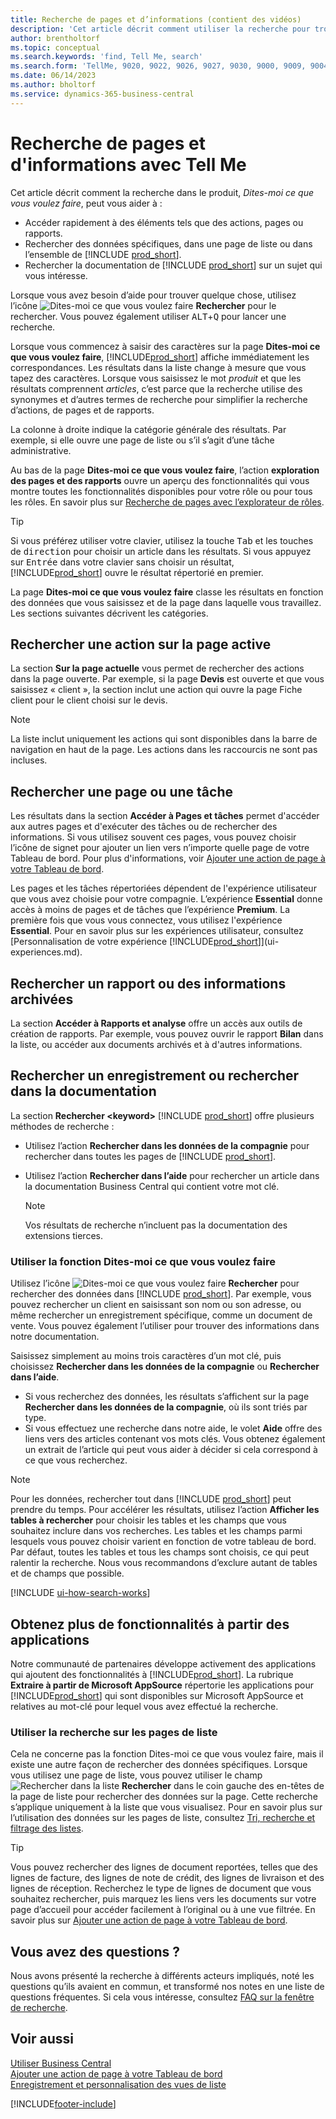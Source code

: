 ```yaml
---
title: Recherche de pages et d’informations (contient des vidéos)
description: 'Cet article décrit comment utiliser la recherche pour trouver des actions, pages, rapports, documents et données ainsi que les autres applications et services de conseil.'
author: brentholtorf
ms.topic: conceptual
ms.search.keywords: 'find, Tell Me, search'
ms.search.form: 'TellMe, 9020, 9022, 9026, 9027, 9030, 9000, 9009, 9004, 9005, 9024, 9006, 9007, 9010, 9016, 9017'
ms.date: 06/14/2023
ms.author: bholtorf
ms.service: dynamics-365-business-central
---
```

# Recherche de pages et d'informations avec Tell Me

Cet article décrit comment la recherche dans le produit, *Dites-moi ce que vous voulez faire*, peut vous aider à : 

* Accéder rapidement à des éléments tels que des actions, pages ou rapports.
* Rechercher des données spécifiques, dans une page de liste ou dans l’ensemble de [!INCLUDE [prod_short](includes/prod_short.md)].
* Rechercher la documentation de [!INCLUDE [prod_short](includes/prod_short.md)] sur un sujet qui vous intéresse.

<!-- ![!VIDEO https://go.microsoft.com/fwlink/?linkid=2086048] -->

Lorsque vous avez besoin d’aide pour trouver quelque chose, utilisez l’icône ![Dites-moi ce que vous voulez faire](media/ui-search/search.png "Page ou rapport pour la recherche") **Rechercher** pour le rechercher. Vous pouvez également utiliser <kbd>ALT</kbd>+<kbd>Q</kbd> pour lancer une recherche.

Lorsque vous commencez à saisir des caractères sur la page **Dites-moi ce que vous voulez faire**, [!INCLUDE[prod_short](includes/prod_short.md)] affiche immédiatement les correspondances. Les résultats dans la liste change à mesure que vous tapez des caractères. Lorsque vous saisissez le mot *produit* et que les résultats comprennent *articles*, c’est parce que la recherche utilise des synonymes et d’autres termes de recherche pour simplifier la recherche d’actions, de pages et de rapports.

La colonne à droite indique la catégorie générale des résultats. Par exemple, si elle ouvre une page de liste ou s’il s’agit d’une tâche administrative.  

Au bas de la page **Dites-moi ce que vous voulez faire**, l’action **exploration des pages et des rapports** ouvre un aperçu des fonctionnalités qui vous montre toutes les fonctionnalités disponibles pour votre rôle ou pour tous les rôles. En savoir plus sur [Recherche de pages avec l’explorateur de rôles](ui-role-explorer.md).

> [!TIP]  
> Si vous préférez utiliser votre clavier, utilisez la touche <kbd>Tab</kbd> et les touches de <kbd>direction</kbd> pour choisir un article dans les résultats. Si vous appuyez sur <kbd>Entrée</kbd> dans votre clavier sans choisir un résultat, [!INCLUDE[prod_short](includes/prod_short.md)] ouvre le résultat répertorié en premier.

La page **Dites-moi ce que vous voulez faire** classe les résultats en fonction des données que vous saisissez et de la page dans laquelle vous travaillez. Les sections suivantes décrivent les catégories.

## Rechercher une action sur la page active

La section **Sur la page actuelle** vous permet de rechercher des actions dans la page ouverte. Par exemple, si la page **Devis** est ouverte et que vous saisissez « client », la section inclut une action qui ouvre la page Fiche client pour le client choisi sur le devis.

> [!NOTE]  
> La liste inclut uniquement les actions qui sont disponibles dans la barre de navigation en haut de la page. Les actions dans les raccourcis ne sont pas incluses.  

## Rechercher une page ou une tâche

Les résultats dans la section **Accéder à Pages et tâches** permet d'accéder aux autres pages et d'exécuter des tâches ou de rechercher des informations. Si vous utilisez souvent ces pages, vous pouvez choisir l’icône de signet pour ajouter un lien vers n’importe quelle page de votre Tableau de bord. Pour plus d'informations, voir [Ajouter une action de page à votre Tableau de bord](ui-bookmarks.md).

Les pages et les tâches répertoriées dépendent de l'expérience utilisateur que vous avez choisie pour votre compagnie. L’expérience **Essential** donne accès à moins de pages et de tâches que l’expérience **Premium**. La première fois que vous vous connectez, vous utilisez l'expérience **Essential**. Pour en savoir plus sur les expériences utilisateur, consultez [Personnalisation de votre expérience [!INCLUDE[prod_short](includes/prod_short.md)]](ui-experiences.md).

## Rechercher un rapport ou des informations archivées

La section **Accéder à Rapports et analyse** offre un accès aux outils de création de rapports. Par exemple, vous pouvez ouvrir le rapport **Bilan** dans la liste, ou accéder aux documents archivés et à d'autres informations.  

## Rechercher un enregistrement ou rechercher dans la documentation

La section **Rechercher \<keyword\>** [!INCLUDE [prod_short](includes/prod_short.md)] offre plusieurs méthodes de recherche :

* Utilisez l’action **Rechercher dans les données de la compagnie** pour rechercher dans toutes les pages de [!INCLUDE [prod_short](includes/prod_short.md)].
* Utilisez l’action **Rechercher dans l’aide** pour rechercher un article dans la documentation Business Central qui contient votre mot clé.

  > [!NOTE]  
  > Vos résultats de recherche n’incluent pas la documentation des extensions tierces.

### Utiliser la fonction Dites-moi ce que vous voulez faire

Utilisez l’icône ![Dites-moi ce que vous voulez faire](media/ui-search/search.png "Page ou rapport pour la recherche") **Rechercher** pour rechercher des données dans [!INCLUDE [prod_short](includes/prod_short.md)]. Par exemple, vous pouvez rechercher un client en saisissant son nom ou son adresse, ou même rechercher un enregistrement spécifique, comme un document de vente. Vous pouvez également l’utiliser pour trouver des informations dans notre documentation.

Saisissez simplement au moins trois caractères d’un mot clé, puis choisissez **Rechercher dans les données de la compagnie** ou **Rechercher dans l’aide**.

* Si vous recherchez des données, les résultats s’affichent sur la page **Rechercher dans les données de la compagnie**, où ils sont triés par type.  
* Si vous effectuez une recherche dans notre aide, le volet **Aide** offre des liens vers des articles contenant vos mots clés. Vous obtenez également un extrait de l’article qui peut vous aider à décider si cela correspond à ce que vous recherchez.

> [!NOTE]
> Pour les données, rechercher tout dans [!INCLUDE [prod_short](includes/prod_short.md)] peut prendre du temps. Pour accélérer les résultats, utilisez l’action **Afficher les tables à rechercher** pour choisir les tables et les champs que vous souhaitez inclure dans vos recherches. Les tables et les champs parmi lesquels vous pouvez choisir varient en fonction de votre tableau de bord. Par défaut, toutes les tables et tous les champs sont choisis, ce qui peut ralentir la recherche. Nous vous recommandons d’exclure autant de tables et de champs que possible.

[!INCLUDE [ui-how-search-works](includes/ui-how-search-works.md)]

## Obtenez plus de fonctionnalités à partir des applications

Notre communauté de partenaires développe activement des applications qui ajoutent des fonctionnalités à [!INCLUDE[prod_short](includes/prod_short.md)]. La rubrique **Extraire à partir de Microsoft AppSource** répertorie les applications pour [!INCLUDE[prod_short](includes/prod_short.md)] qui sont disponibles sur Microsoft AppSource et relatives au mot-clé pour lequel vous avez effectué la recherche.

### Utiliser la recherche sur les pages de liste

Cela ne concerne pas la fonction Dites-moi ce que vous voulez faire, mais il existe une autre façon de rechercher des données spécifiques. Lorsque vous utilisez une page de liste, vous pouvez utiliser le champ ![Rechercher dans la liste](media/ui-search/search-list.png "Icône de liste Rechercher") **Rechercher** dans le coin gauche des en-têtes de la page de liste pour rechercher des données sur la page. Cette recherche s’applique uniquement à la liste que vous visualisez. Pour en savoir plus sur l’utilisation des données sur les pages de liste, consultez [Tri, recherche et filtrage des listes](ui-enter-criteria-filters.md).  

> [!TIP]
> Vous pouvez rechercher des lignes de document reportées, telles que des lignes de facture, des lignes de note de crédit, des lignes de livraison et des lignes de réception. Recherchez le type de lignes de document que vous souhaitez rechercher, puis marquez les liens vers les documents sur votre page d’accueil pour accéder facilement à l’original ou à une vue filtrée. En savoir plus sur [Ajouter une action de page à votre Tableau de bord](ui-bookmarks.md).

## Vous avez des questions ?

Nous avons présenté la recherche à différents acteurs impliqués, noté les questions qu’ils avaient en commun, et transformé nos notes en une liste de questions fréquentes. Si cela vous intéresse, consultez [FAQ sur la fenêtre de recherche](ui-search-faq.md).

## Voir aussi

[Utiliser Business Central](ui-work-product.md)  
[Ajouter une action de page à votre Tableau de bord](ui-bookmarks.md)  
[Enregistrement et personnalisation des vues de liste](ui-views.md)  

[!INCLUDE[footer-include](includes/footer-banner.md)]
